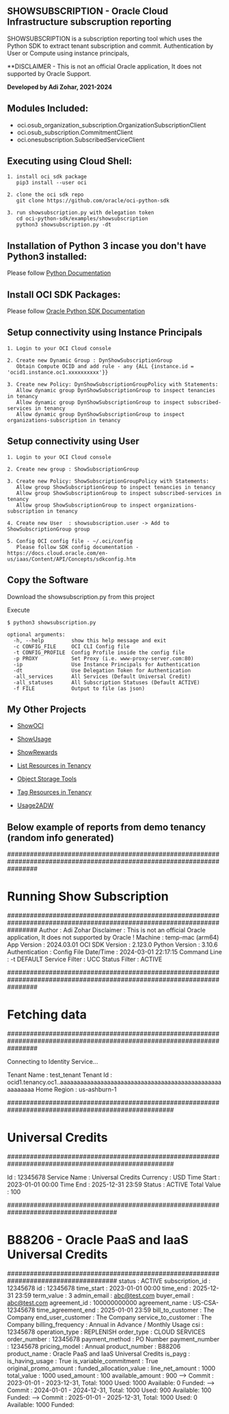 ## SHOWSUBSCRIPTION - Oracle Cloud Infrastructure subscruption reporting

SHOWSUBSCRIPTION is a subscription reporting tool which uses the Python SDK to extract tenant subscription and commit.
Authentication by User or Compute using instance principals,

**DISCLAIMER - This is not an official Oracle application,  It does not supported by Oracle Support.

**Developed by Adi Zohar, 2021-2024**

## Modules Included:
- oci.osub_organization_subscription.OrganizationSubscriptionClient
- oci.osub_subscription.CommitmentClient
- oci.onesubscription.SubscribedServiceClient

## Executing using Cloud Shell:
```
1. install oci sdk package
   pip3 install --user oci

2. clone the oci sdk repo
   git clone https://github.com/oracle/oci-python-sdk

3. run showsubscription.py with delegation token
   cd oci-python-sdk/examples/showsubscription
   python3 showsubscription.py -dt
```

## Installation of Python 3 incase you don't have Python3 installed:
Please follow [Python Documentation](https://docs.python.org/3/using/index.html)

## Install OCI SDK Packages:
Please follow [Oracle Python SDK Documentation](https://github.com/oracle/oci-python-sdk)

## Setup connectivity using Instance Principals

```
1. Login to your OCI Cloud console

2. Create new Dynamic Group : DynShowSubscriptionGroup  
   Obtain Compute OCID and add rule - any {ALL {instance.id = 'ocid1.instance.oc1.xxxxxxxxxx'}}

3. Create new Policy: DynShowSubscriptionGroupPolicy with Statements:
   Allow dynamic group DynShowSubscriptionGroup to inspect tenancies in tenancy
   Allow dynamic group DynShowSubscriptionGroup to inspect subscribed-services in tenancy
   Allow dynamic group DynShowSubscriptionGroup to inspect organizations-subscription in tenancy
```

## Setup connectivity using User

```  
1. Login to your OCI Cloud console

2. Create new group : ShowSubscriptionGroup  

3. Create new Policy: ShowSubscriptionGroupPolicy with Statements:
   Allow group ShowSubscriptionGroup to inspect tenancies in tenancy
   Allow group ShowSubscriptionGroup to inspect subscribed-services in tenancy
   Allow group ShowSubscriptionGroup to inspect organizations-subscription in tenancy

4. Create new User  : showsubscription.user -> Add to ShowSubscriptionGroup group  

5. Config OCI config file - ~/.oci/config
   Please follow SDK config documentation - https://docs.cloud.oracle.com/en-us/iaas/Content/API/Concepts/sdkconfig.htm 
```

## Copy the Software
Download the showsubscription.py from this project  

Execute  

```
$ python3 showsubscription.py  

optional arguments:
  -h, --help         show this help message and exit
  -c CONFIG_FILE     OCI CLI Config file
  -t CONFIG_PROFILE  Config Profile inside the config file
  -p PROXY           Set Proxy (i.e. www-proxy-server.com:80)
  -ip                Use Instance Principals for Authentication
  -dt                Use Delegation Token for Authentication
  -all_services      All Services (Default Universal Credit)
  -all_statuses      All Subscription Statuses (Default ACTIVE)
  -f FILE            Output to file (as json)
```

## My Other Projects

- [ShowOCI](https://github.com/oracle/oci-python-sdk/tree/master/examples/showoci)

- [ShowUsage](https://github.com/oracle/oci-python-sdk/tree/master/examples/showusage)

- [ShowRewards](https://github.com/oracle/oci-python-sdk/tree/master/examples/showrewards)

- [List Resources in Tenancy](https://github.com/oracle/oci-python-sdk/tree/master/examples/list_resources_in_tenancy)

- [Object Storage Tools](https://github.com/oracle/oci-python-sdk/tree/master/examples/object_storage)

- [Tag Resources in Tenancy](https://github.com/oracle/oci-python-sdk/tree/master/examples/tag_resources_in_tenancy)

- [Usage2ADW](https://github.com/oracle-samples/usage-reports-to-adw)

## Below example of reports from demo tenancy (random info generated)

########################################################################################################################
#                                              Running Show Subscription                                               #
########################################################################################################################
Author          : Adi Zohar
Disclaimer      : This is not an official Oracle application, It does not supported by Oracle !
Machine         : temp-mac (arm64)
App Version     : 2024.03.01
OCI SDK Version : 2.123.0
Python Version  : 3.10.6
Authentication  : Config File
Date/Time       : 2024-03-01 22:17:15
Command Line    : -t DEFAULT
Service Filter  : UCC
Status  Filter  : ACTIVE

########################################################################################################################
#                                                    Fetching data                                                     #
########################################################################################################################

Connecting to Identity Service...

Tenant Name  : test_tenant
Tenant Id    : ocid1.tenancy.oc1..aaaaaaaaaaaaaaaaaaaaaaaaaaaaaaaaaaaaaaaaaaaaaaaaaaaaaaaa
Home Region  : us-ashburn-1

####################################################################################################
#                                        Universal Credits                                         #
####################################################################################################

Id           : 12345678
Service Name : Universal Credits
Currency     : USD
Time Start   : 2023-01-01 00:00
Time End     : 2025-12-31 23:59
Status       : ACTIVE
Total Value  : 100

#####################################################################################
#                  B88206 - Oracle PaaS and IaaS Universal Credits                  #
#####################################################################################
status                  : ACTIVE
subscription_id         : 12345678
id                      : 12345678
time_start              : 2023-01-01 00:00
time_end                : 2025-12-31 23:59
term_value              : 3
admin_email             : abc@test.com
buyer_email             : abc@test.com
agreement_id            : 100000000000
agreement_name          : US-CSA-12345678
time_agreement_end      : 2025-01-01 23:59
bill_to_customer        : The Company
end_user_customer       : The Company
service_to_customer     : The Company
billing_frequency       : Annual in Advance / Monthly Usage
csi                     : 12345678
operation_type          : REPLENISH
order_type              : CLOUD SERVICES
order_number            : 12345678
payment_method          : PO Number
payment_number          : 12345678
pricing_model           : Annual
product_number          : B88206
product_name            : Oracle PaaS and IaaS Universal Credits
is_payg                 :
is_having_usage         : True
is_variable_commitment  : True
original_promo_amount   :
funded_allocation_value :
line_net_amount         : 1000
total_value             : 1000
used_amount             :  100
available_amount        :  900
--> Commit              : 2023-01-01 - 2023-12-31, Total:      1000  Used:      1000  Available:            0  Funded:
--> Commit              : 2024-01-01 - 2024-12-31, Total:      1000  Used:       900  Available:          100  Funded:
--> Commit              : 2025-01-01 - 2025-12-31, Total:      1000  Used:         0  Available:         1000  Funded:

```
